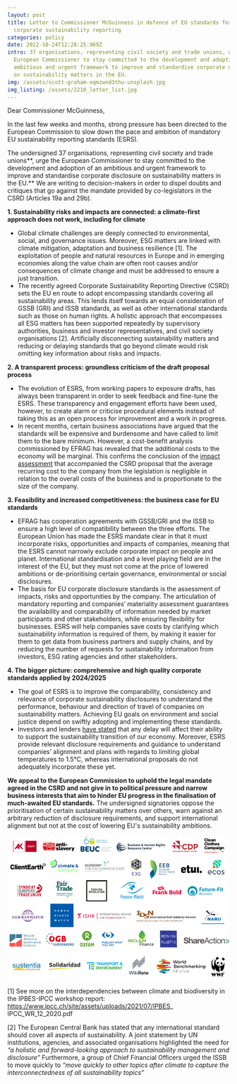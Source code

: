 ```yaml
---
layout: post
title: Letter to Commissioner McGuinness in defence of EU standards for
  corporate sustainability reporting
categories: policy
date: 2022-10-24T12:28:25.969Z
intro: 37 organisations, representing civil society and trade unions, urge the
  European Commissioner to stay committed to the development and adoption of an
  ambitious and urgent framework to improve and standardise corporate disclosure
  on sustainability matters in the EU.
img: /assets/scott-graham-oqmzwnd3thu-unsplash.jpg
img_listing: /assets/2210_letter_list.jpg
---
```

Dear Commissioner McGuinness,

In the last few weeks and months, strong pressure has been directed to the European Commission to slow down the pace and ambition of mandatory EU sustainability reporting standards (ESRS).

The undersigned 37 organisations, representing civil society and trade unions**, urge the European Commissioner to stay committed to the development and adoption of an ambitious and urgent framework to improve and standardise corporate disclosure on sustainability matters in the EU.** We are writing to decision-makers in order to dispel doubts and critiques that go against the mandate provided by co-legislators in the CSRD (Articles 19a and 29b).

**1. Sustainability risks and impacts are connected: a climate-first approach does not work, including for climate**

* Global climate challenges are deeply connected to environmental, social, and governance issues. Moreover, ESG matters are linked with climate mitigation, adaptation and business resilience \[1]. The exploitation of people and natural resources in Europe and in emerging economies along the value chain are often root causes and/or consequences of climate change and must be addressed to ensure a just transition.
* The recently agreed Corporate Sustainability Reporting Directive (CSRD) sets the EU en route to adopt encompassing standards covering all sustainability areas. This lends itself towards an equal consideration of GSSB (GRI) and ISSB standards, as well as other international standards such as those on human rights. A holistic approach that encompasses all ESG matters has been supported repeatedly by supervisory authorities, business and investor representatives, and civil society organisations \[2]. Artificially disconnecting sustainability matters and reducing or delaying standards that go beyond climate would risk omitting key information about risks and impacts.

**2. A transparent process: groundless criticism of the draft proposal process**

* The evolution of ESRS, from working papers to exposure drafts, has always been transparent in order to seek feedback and fine-tune the ESRS. These transparency and engagement efforts have been used, however, to create alarm or criticise procedural elements instead of taking this as an open process for improvement and a work in progress.
* In recent months, certain business associations have argued that the standards will be expensive and burdensome and have called to limit them to the bare minimum. However, a cost-benefit analysis commissioned by EFRAG has revealed that the additional costs to the economy will be marginal. This confirms the conclusion of the [impact assessment](https://eur-lex.europa.eu/legal-content/EN/TXT/PDF/?uri=CELEX:52021SC0150&from=EN) that accompanied the CSRD proposal that the average recurring cost to the company from the legislation is negligible in relation to the overall costs of the business and is proportionate to the size of the company.

**3. Feasibility and increased competitiveness: the business case for EU standards**

* EFRAG has cooperation agreements with GSSB/GRI and the ISSB to ensure a high level of compatibility between the three efforts. The European Union has made the ESRS mandate clear in that it must incorporate risks, opportunities and impacts of companies, meaning that the ESRS cannot narrowly exclude corporate impact on people and planet. International standardisation and a level playing field are in the interest of the EU, but they must not come at the price of lowered ambitions or de-prioritising certain governance, environmental or social disclosures.
* The basis for EU corporate disclosure standards is the assessment of impacts, risks and opportunities by the company. The articulation of mandatory reporting and companies’ materiality assessment guarantees the availability and comparability of information needed by market participants and other stakeholders, while ensuring flexibility for businesses. ESRS will help companies save costs by clarifying which sustainability information is required of them, by making it easier for them to get data from business partners and supply chains, and by reducing the number of requests for sustainability information from investors, ESG rating agencies and other stakeholders.

**4. The bigger picture: comprehensive and high quality corporate standards applied by 2024/2025**

* The goal of ESRS is to improve the comparability, consistency and relevance of corporate sustainability disclosures to understand the performance, behaviour and direction of travel of companies on sustainability matters. Achieving EU goals on environment and social justice depend on swiftly adopting and implementing these standards.
* Investors and lenders [have stated](https://en.frankbold.org/sites/default/files/zpravodaj/multi-stakeholder_statement_csrd_reform_and_eu_standards_1.pdf) that any delay will affect their ability to support the sustainability transition of our economy. Moreover, ESRS provide relevant disclosure requirements and guidance to understand companies’ alignment and plans with regards to limiting global temperatures to 1.5°C, whereas international proposals do not adequately incorporate these yet.

**We appeal to the European Commission to uphold the legal mandate agreed in the CSRD and not give in to political pressure and narrow business interests that aim to hinder EU progress in the finalisation of much-awaited EU standards.** The undersigned signatories oppose the prioritisation of certain sustainability matters over others, warn against an arbitrary reduction of disclosure requirements, and support international alignment but not at the cost of lowering EU's sustainability ambitions.

![Signatories](/assets/signatories-letter.png "Signatories")

\[1] See more on the interdependencies between climate and biodiversity in the IPBES-IPCC workshop report: https://www.ipcc.ch/site/assets/uploads/2021/07/IPBES_ IPCC_WR_12_2020.pdf

\[2] The European Central Bank has stated that any international standard should cover all aspects of sustainability. A joint statement by UN institutions, agencies, and associated organisations highlighted the need for *“a holistic and forward-looking approach to sustainability management and disclosure”* Furthermore, a group of Chief Financial Officers urged the ISSB to move quickly to *“move quickly to other topics after climate to capture the interconnectedness of all sustainability topics”*
